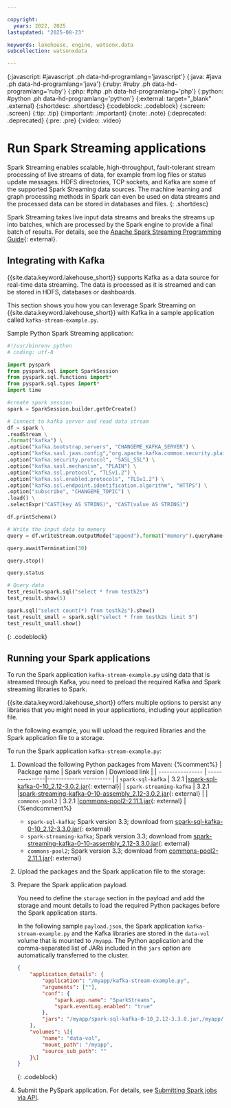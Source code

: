 ```yaml
---

copyright:
  years: 2022, 2025
lastupdated: "2025-08-23"

keywords: lakehouse, engine, watsonx.data
subcollection: watsonxdata

---
```


{:javascript: #javascript .ph data-hd-programlang='javascript'}
{:java: #java .ph data-hd-programlang='java'}
{:ruby: #ruby .ph data-hd-programlang='ruby'}
{:php: #php .ph data-hd-programlang='php'}
{:python: #python .ph data-hd-programlang='python'}
{:external: target="_blank" .external}
{:shortdesc: .shortdesc}
{:codeblock: .codeblock}
{:screen: .screen}
{:tip: .tip}
{:important: .important}
{:note: .note}
{:deprecated: .deprecated}
{:pre: .pre}
{:video: .video}


# Run Spark Streaming applications

Spark Streaming enables scalable, high-throughput, fault-tolerant stream processing of live streams of data, for example from log files or status update messages. HDFS directories, TCP sockets, and Kafka are some of the supported Spark Streaming data sources. The machine learning and graph processing methods in Spark can even be used on data streams and the processed data can be stored in databases and files.
{: .shortdesc}

Spark Streaming takes live input data streams and breaks the streams up into batches, which are processed by the Spark engine to provide a final batch of results. For details, see the [Apache Spark Streaming Programming Guide](https://spark.apache.org/docs/latest/streaming-programming-guide.html){: external}.


## Integrating with Kafka

{{site.data.keyword.lakehouse_short}} supports Kafka as a data source for real-time data streaming. The data is processed as it is streamed and can be stored in HDFS, databases or dashboards. 

This section shows you how you can leverage Spark Streaming on {{site.data.keyword.lakehouse_short}} with Kafka in a sample application called `kafka-stream-example.py`.


Sample Python Spark Streaming application:

```python
#!/usr/bin/env python
# coding: utf-8

import pyspark
from pyspark.sql import SparkSession
from pyspark.sql.functions import*
from pyspark.sql.types import*
import time

#create spark session
spark = SparkSession.builder.getOrCreate()

# Connect to kafka server and read data stream
df = spark \
.readStream \
.format("kafka") \
.option("kafka.bootstrap.servers", "CHANGEME_KAFKA_SERVER") \
.option("kafka.sasl.jaas.config","org.apache.kafka.common.security.plain.PlainLoginModule required username='CHANGEME_USERNAME' password='CHANGEME_PASSWORD';") \
.option("kafka.security.protocol", "SASL_SSL") \
.option("kafka.sasl.mechanism", "PLAIN") \
.option("kafka.ssl.protocol", "TLSv1.2") \
.option("kafka.ssl.enabled.protocols", "TLSv1.2") \
.option("kafka.ssl.endpoint.identification.algorithm", "HTTPS") \
.option("subscribe", "CHANGEME_TOPIC") \
.load() \
.selectExpr("CAST(key AS STRING)", "CAST(value AS STRING)")

df.printSchema()

# Write the input data to memory
query = df.writeStream.outputMode("append").format("memory").queryName("testk2s").option("partition.assignment.strategy", "range").start()

query.awaitTermination(30)

query.stop()

query.status

# Query data
test_result=spark.sql("select * from testk2s")
test_result.show(5)

spark.sql("select count(*) from testk2s").show()
test_result_small = spark.sql("select * from testk2s limit 5")
test_result_small.show()
```
{: .codeblock}

## Running your Spark applications

To run the Spark application `kafka-stream-example.py` using data that is streamed through Kafka, you need to preload the required Kafka and Spark streaming libraries to Spark. 

{{site.data.keyword.lakehouse_short}} offers multiple options to persist any libraries that you might need in your applications, including your application file.

In the following example, you will upload the required libraries and the Spark application file to a storage.

To run the Spark application `kafka-stream-example.py`:

1. Download the following Python packages from Maven:
{%comment%}
| Package name     | Spark version  | Download link          |
| ---------------- | ---------------|----------------------- |
| `spark-sql-kafka` | 3.2.1 |[spark-sql-kafka-0-10_2.12-3.0.2.jar](https://mvnrepository.com/artifact/org.apache.spark/spark-sql-kafka-0-10_2.12/3.2.1){: external}|
| `spark-streaming-kafka` | 3.2.1 |[spark-streaming-kafka-0-10-assembly_2.12-3.0.2.jar](https://mvnrepository.com/artifact/org.apache.spark/spark-sql-kafka-0-10_2.12/3.2.1){: external} |
| `commons-pool2` | 3.2.1 |[commons-pool2-2.11.1.jar](https://mvnrepository.com/artifact/org.apache.commons/commons-pool2/2.11.0){: external} |
{%endcomment%}
    - `spark-sql-kafka`; Spark version 3.3; download from [spark-sql-kafka-0-10_2.12-3.3.0.jar](https://mvnrepository.com/artifact/org.apache.spark/spark-sql-kafka-0-10_2.12/3.3.0){: external}
    - `spark-streaming-kafka`; Spark version 3.3; download from [spark-streaming-kafka-0-10-assembly_2.12-3.3.0.jar](https://mvnrepository.com/artifact/org.apache.spark/spark-streaming-kafka-0-10-assembly_2.12/3.3.0){: external}
    - `commons-pool2`; Spark version 3.3; download from [commons-pool2-2.11.1.jar](https://mvnrepository.com/artifact/org.apache.commons/commons-pool2/2.11.0){: external}
1. Upload the packages and the Spark application file to the storage:

1. Prepare the Spark application payload.

    You need to define the `storage` section in the payload and add the storage and mount details to load the required Python packages before the Spark application starts.

    In the following sample `payload.json`, the Spark application `kafka-stream-example.py` and the Kafka libraries are stored in the `data-vol` volume that is mounted to `/myapp`. The Python application and the comma-separated list of JARs included in the `jars` option are automatically transferred to the cluster. 

    ```json
    {
        "application_details": {
            "application": "/myapp/kafka-stream-example.py",
            "arguments": [""],
            "conf": {
                "spark.app.name": "SparkStreams",
                "spark.eventLog.enabled": "true"
            },
            "jars": "/myapp/spark-sql-kafka-0-10_2.12-3.3.0.jar,/myapp/spark-streaming-kafka-0-10-assembly_2.12-3.3.0.jar,/myapp/commons-pool2-2.11.1.jar"
        },
        "volumes": \[{
            "name": "data-vol",
            "mount_path": "/myapp",
            "source_sub_path": ""
        }\]
    }
    ```
    {: .codeblock}

1. Submit the PySpark application. For details, see [Submitting Spark jobs via API](/docs/watsonxdata?topic=watsonxdata-smbit_nsp_1).
